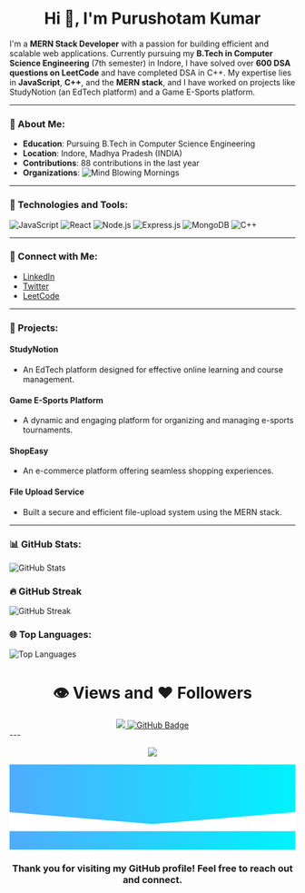 <h1 align="center">Hi 👋, I'm Purushotam Kumar</h1>

I'm a **MERN Stack Developer** with a passion for building efficient and scalable web applications. Currently pursuing my **B.Tech in Computer Science Engineering** (7th semester) in Indore, I have solved over **600 DSA questions on LeetCode** and have completed DSA in C++. My expertise lies in **JavaScript**, **C++**, and the **MERN stack**, and I have worked on projects like StudyNotion (an EdTech platform) and a Game E-Sports platform.

---

### 🔖 About Me:

- **Education**: Pursuing B.Tech in Computer Science Engineering
- **Location**: Indore, Madhya Pradesh (INDIA)
- **Contributions**: 88 contributions in the last year
- **Organizations**: ![Mind Blowing Mornings](https://github.com/Mind-Blowing-Mornings)

---

### 🔧 Technologies and Tools:

![JavaScript](https://img.shields.io/badge/-JavaScript-f7df1e?logo=javascript&logoColor=black&style=for-the-badge)
![React](https://img.shields.io/badge/-React-61dafb?logo=react&logoColor=black&style=for-the-badge)
![Node.js](https://img.shields.io/badge/-Node.js-339933?logo=node.js&logoColor=white&style=for-the-badge)
![Express.js](https://img.shields.io/badge/-Express.js-000000?logo=express&logoColor=white&style=for-the-badge)
![MongoDB](https://img.shields.io/badge/-MongoDB-47A248?logo=mongodb&logoColor=white&style=for-the-badge)
![C++](https://img.shields.io/badge/-C%2B%2B-00599C?logo=c%2B%2B&logoColor=white&style=for-the-badge)

---

### 🔄 Connect with Me:

- [LinkedIn](https://www.linkedin.com/in/puru0222)
- [Twitter](https://www.linkedin.com/in/puru0222)
- [LeetCode](https://leetcode.com/u/puru0222/)

---

### 🔧 Projects:

#### **StudyNotion**

- An EdTech platform designed for effective online learning and course management.

#### **Game E-Sports Platform**

- A dynamic and engaging platform for organizing and managing e-sports tournaments.

#### **ShopEasy**

- An e-commerce platform offering seamless shopping experiences.

#### **File Upload Service**

- Built a secure and efficient file-upload system using the MERN stack.

---
### 📊 GitHub Stats:

![GitHub Stats](https://github-readme-stats.vercel.app/api?username=Puru0222&show_icons=true&theme=radical)

### 🔥 GitHub Streak

![GitHub Streak](https://github-readme-streak-stats.herokuapp.com/?user=Puru0222&&theme=radical)

### 🌐 Top Languages:
![Top Languages](https://github-readme-stats.vercel.app/api/top-langs/?username=Puru0222&layout=compact&theme=radical)

<div align="center">
 <h1>👁️ Views and ❤ Followers</h1>
<a href="https://github.com/Puru0222/github-profile-views-counter">
    <img src="https://komarev.com/ghpvc/?username=Puru0222">
</a>
<a href="https://github.com/Puru0222?tab=followers"><img src="https://img.shields.io/github/followers/Puru0222?label=Followers&style=social" alt="GitHub Badge"></a>
</div>
---
 <p align="center">
  <img  src="https://raw.githubusercontent.com/Trilokia/Trilokia/379277808c61ef204768a61bbc5d25bc7798ccf1/bottom_header.svg">
 </p>

 <div style="background: linear-gradient(to right, #4facfe, #00f2fe); height: 150px;">
    <svg viewBox="0 0 120 28" xmlns="http://www.w3.org/2000/svg">
        <path d="M0 20L60 25L120 20V28H0V20Z" fill="#fff"></path>
    </svg>
</div>

 <h3 align="center">Thank you for visiting my GitHub profile! Feel free to reach out and connect.</h3>
